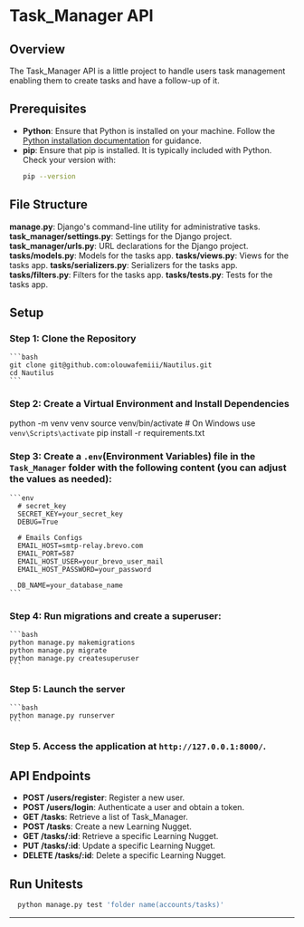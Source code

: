 # Task_Manager API

## Overview

The Task_Manager API is a little project to handle users task management enabling them to create tasks and have a follow-up of it.

## Prerequisites

- **Python**: Ensure that Python is installed on your machine. Follow the [Python installation documentation](https://www.python.org/downloads/) for guidance.
- **pip**: Ensure that pip is installed. It is typically included with Python. Check your version with:
  ```bash
  pip --version

## File Structure

**manage.py**: Django's command-line utility for administrative tasks.
**task_manager/settings.py**: Settings for the Django project.
**task_manager/urls.py**: URL declarations for the Django project.
**tasks/models.py**: Models for the tasks app.
**tasks/views.py**: Views for the tasks app.
**tasks/serializers.py**: Serializers for the tasks app.
**tasks/filters.py**: Filters for the tasks app.
**tasks/tests.py**: Tests for the tasks app.

## Setup

### Step 1: Clone the Repository
    ```bash
    git clone git@github.com:olouwafemiii/Nautilus.git
    cd Nautilus
    ```
### Step 2: Create a Virtual Environment and Install Dependencies

python -m venv venv
source venv/bin/activate  # On Windows use `venv\Scripts\activate`
pip install -r requirements.txt

### Step 3: Create a `.env`(Environment Variables) file in the `Task_Manager` folder with the following content (you can adjust the values as needed):
    ```env
      # secret_key
      SECRET_KEY=your_secret_key
      DEBUG=True
      
      # Emails Configs
      EMAIL_HOST=smtp-relay.brevo.com
      EMAIL_PORT=587
      EMAIL_HOST_USER=your_brevo_user_mail
      EMAIL_HOST_PASSWORD=your_password

      DB_NAME=your_database_name
    ```

### Step 4: Run migrations and create a superuser:
    ```bash
    python manage.py makemigrations
    python manage.py migrate
    python manage.py createsuperuser
    ```

### Step 5: Launch the server
    ```bash
    python manage.py runserver
    ```

### Step 5. Access the application at `http://127.0.0.1:8000/`.

## API Endpoints

- **POST /users/register**: Register a new user.
- **POST /users/login**: Authenticate a user and obtain a token.
- **GET /tasks**: Retrieve a list of Task_Manager.
- **POST /tasks**: Create a new Learning Nugget.
- **GET /tasks/:id**: Retrieve a specific Learning Nugget.
- **PUT /tasks/:id**: Update a specific Learning Nugget.
- **DELETE /tasks/:id**: Delete a specific Learning Nugget.


## Run Unitests

  ```bash
    python manage.py test 'folder name(accounts/tasks)'
  ```

---
